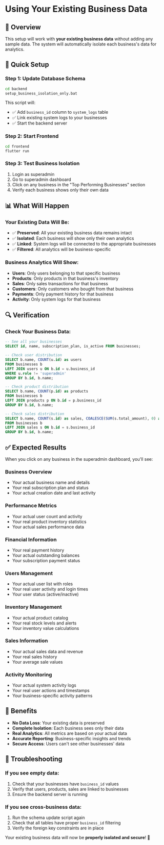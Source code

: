 # Using Your Existing Business Data

## 🎯 **Overview**

This setup will work with **your existing business data** without adding any sample data. The system will automatically isolate each business's data for analytics.

## 🚀 **Quick Setup**

### **Step 1: Update Database Schema**
```bash
cd backend
setup_business_isolation_only.bat
```

This script will:
- ✅ Add `business_id` column to `system_logs` table
- ✅ Link existing system logs to your businesses
- ✅ Start the backend server

### **Step 2: Start Frontend**
```bash
cd frontend
flutter run
```

### **Step 3: Test Business Isolation**
1. Login as superadmin
2. Go to superadmin dashboard
3. Click on any business in the "Top Performing Businesses" section
4. Verify each business shows only their own data

## 📊 **What Will Happen**

### **Your Existing Data Will Be:**
- ✅ **Preserved**: All your existing business data remains intact
- ✅ **Isolated**: Each business will show only their own analytics
- ✅ **Linked**: System logs will be connected to the appropriate businesses
- ✅ **Filtered**: All analytics will be business-specific

### **Business Analytics Will Show:**
- **Users**: Only users belonging to that specific business
- **Products**: Only products in that business's inventory
- **Sales**: Only sales transactions for that business
- **Customers**: Only customers who bought from that business
- **Payments**: Only payment history for that business
- **Activity**: Only system logs for that business

## 🔍 **Verification**

### **Check Your Business Data:**
```sql
-- See all your businesses
SELECT id, name, subscription_plan, is_active FROM businesses;

-- Check user distribution
SELECT b.name, COUNT(u.id) as users 
FROM businesses b 
LEFT JOIN users u ON b.id = u.business_id 
WHERE u.role != 'superadmin'
GROUP BY b.id, b.name;

-- Check product distribution
SELECT b.name, COUNT(p.id) as products 
FROM businesses b 
LEFT JOIN products p ON b.id = p.business_id 
GROUP BY b.id, b.name;

-- Check sales distribution
SELECT b.name, COUNT(s.id) as sales, COALESCE(SUM(s.total_amount), 0) as revenue
FROM businesses b 
LEFT JOIN sales s ON b.id = s.business_id 
GROUP BY b.id, b.name;
```

## ✅ **Expected Results**

When you click on any business in the superadmin dashboard, you'll see:

### **Business Overview**
- Your actual business name and details
- Your real subscription plan and status
- Your actual creation date and last activity

### **Performance Metrics**
- Your actual user count and activity
- Your real product inventory statistics
- Your actual sales performance data

### **Financial Information**
- Your real payment history
- Your actual outstanding balances
- Your subscription payment status

### **Users Management**
- Your actual user list with roles
- Your real user activity and login times
- Your user status (active/inactive)

### **Inventory Management**
- Your actual product catalog
- Your real stock levels and alerts
- Your inventory value calculations

### **Sales Information**
- Your actual sales data and revenue
- Your real sales history
- Your average sale values

### **Activity Monitoring**
- Your actual system activity logs
- Your real user actions and timestamps
- Your business-specific activity patterns

## 🎯 **Benefits**

- **No Data Loss**: Your existing data is preserved
- **Complete Isolation**: Each business sees only their data
- **Real Analytics**: All metrics are based on your actual data
- **Accurate Reporting**: Business-specific insights and trends
- **Secure Access**: Users can't see other businesses' data

## 🔧 **Troubleshooting**

### **If you see empty data:**
1. Check that your businesses have `business_id` values
2. Verify that users, products, sales are linked to businesses
3. Ensure the backend server is running

### **If you see cross-business data:**
1. Run the schema update script again
2. Check that all tables have proper `business_id` filtering
3. Verify the foreign key constraints are in place

Your existing business data will now be **properly isolated and secure**! 🎉 